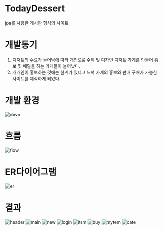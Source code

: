 # TodayDessert
jpa를 사용한 게시판 형식의 사이트

# 개발동기
1. 디저트의 수요가 늘어남에 따라 개인으로 수제 및 디자인 디저트 가게를 만들어 홍보 및 배달을 하는 가게들이 늘어났다.
2. 개개인이 홍보하는 것에는 한계가 있다고 느껴 가게의 홍보와 판매 구매가 가능한 사이트를 제작하게 되었다.

# 개발 환경
![deve](https://user-images.githubusercontent.com/110376717/218383021-6e8f224a-4618-4f60-8caf-885a152fcd51.PNG)

# 흐름
![flow](https://user-images.githubusercontent.com/110376717/218383973-a4ff8224-398f-48fe-9fde-89d87916d963.PNG)

# ER다이어그램
![er](https://user-images.githubusercontent.com/110376717/218384118-40b73e16-386e-4fb6-b6df-c0337f045edd.PNG)

# 결과
![header](https://user-images.githubusercontent.com/110376717/218385124-ba912fb6-e1af-4919-afaa-839520b17cab.PNG)
![main](https://user-images.githubusercontent.com/110376717/218385170-44cc0803-747b-4713-b959-d4c62be92357.PNG)
![new](https://user-images.githubusercontent.com/110376717/218385184-f11a3f27-8077-4f75-92a8-77ebcce72552.PNG)
![login](https://user-images.githubusercontent.com/110376717/218385201-7dde9b77-098b-48fe-b524-458bfacb5e5c.PNG)
![item](https://user-images.githubusercontent.com/110376717/218385218-45998073-950f-4b21-9510-3b3df83c8c35.PNG)
![buy](https://user-images.githubusercontent.com/110376717/218385282-034cd234-f7e0-42f5-951c-f3bf8a8f3269.PNG)
![mytem](https://user-images.githubusercontent.com/110376717/218385383-1a1f8714-2059-4f72-9d16-0d9bc02facdf.PNG)
![cate](https://user-images.githubusercontent.com/110376717/218385310-835a237c-d2cf-4492-87db-c16275e644ba.PNG)
